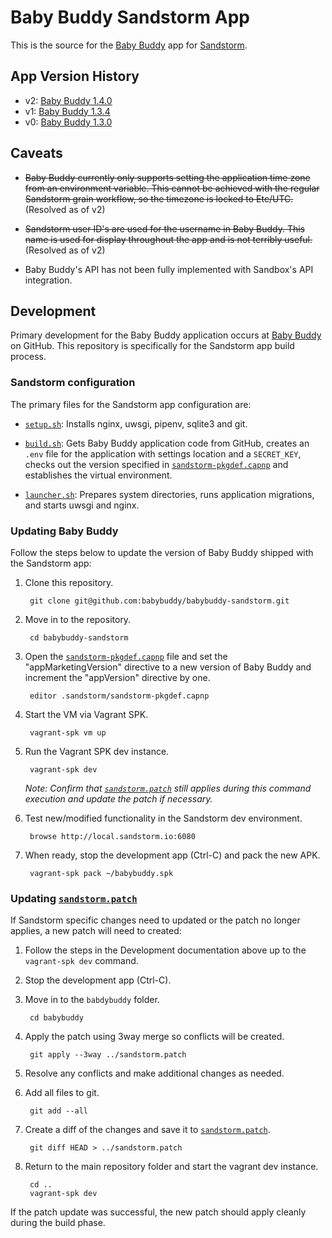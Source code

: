 # Baby Buddy Sandstorm App

This is the source for the [Baby Buddy](https://github.com/babybuddy/babybuddy)
app for [Sandstorm](https://sandstorm.io/).

## App Version History

- v2: [Baby Buddy 1.4.0](https://github.com/babybuddy/babybuddy/releases/tag/v1.4.0)
- v1: [Baby Buddy 1.3.4](https://github.com/babybuddy/babybuddy/releases/tag/v1.3.4)
- v0: [Baby Buddy 1.3.0](https://github.com/babybuddy/babybuddy/releases/tag/v1.3.0)

## Caveats

- ~~Baby Buddy currently only supports setting the application time zone from
an environment variable. This cannot be achieved with the regular Sandstorm
grain workflow, so the timezone is locked to Etc/UTC.~~ (Resolved as of v2)

- ~~Sandstorm user ID's are used for the username in Baby Buddy. This name is
used for display throughout the app and is not terribly useful.~~ (Resolved as
of v2)

- Baby Buddy's API has not been fully implemented with Sandbox's API
integration.

## Development

Primary development for the Baby Buddy application occurs at [Baby Buddy](https://github.com/babybuddy/babybuddy)
on GitHub. This repository is specifically for the Sandstorm app build process.

### Sandstorm configuration

The primary files for the Sandstorm app configuration are:

- [`setup.sh`](.sandstorm/setup.sh): Installs nginx, uwsgi, pipenv, sqlite3 and
git.

- [`build.sh`](.sandstorm/build.sh): Gets Baby Buddy application code from
GitHub, creates an `.env` file for the application with settings location and a
`SECRET_KEY`, checks out the version specified in [`sandstorm-pkgdef.capnp`](.sandstorm/sandstorm-pkgdef.capnp)
and establishes the virtual environment.

- [`launcher.sh`](.sandstorm/launcher.sh): Prepares system directories, runs
application migrations, and starts uwsgi and nginx.

### Updating Baby Buddy

Follow the steps below to update the version of Baby Buddy shipped with the
Sandstorm app:

1. Clone this repository.

        git clone git@github.com:babybuddy/babybuddy-sandstorm.git
    
1. Move in to the repository.

        cd babybuddy-sandstorm
    
1. Open the [`sandstorm-pkgdef.capnp`](.sandstorm/sandstorm-pkgdef.capnp) file
and set the "appMarketingVersion" directive to a new version of Baby Buddy and
increment the "appVersion" directive by one.

        editor .sandstorm/sandstorm-pkgdef.capnp
        
1. Start the VM via Vagrant SPK.

        vagrant-spk vm up
    
1. Run the Vagrant SPK dev instance.

        vagrant-spk dev
        
    *Note: Confirm that [`sandstorm.patch`](sandstorm.patch) still applies
    during this command execution and update the patch if necessary.*
    
1. Test new/modified functionality in the Sandstorm dev environment.

        browse http://local.sandstorm.io:6080
        
1. When ready, stop the development app (Ctrl-C) and pack the new APK.

        vagrant-spk pack ~/babybuddy.spk
        
### Updating [`sandstorm.patch`](sandstorm.patch)

If Sandstorm specific changes need to updated or the patch no longer applies, a
new patch will need to created:

1. Follow the steps in the Development documentation above up to the
`vagrant-spk dev` command.

1. Stop the development app (Ctrl-C).

1. Move in to the `babdybuddy` folder.

        cd babybuddy

1. Apply the patch using 3way merge so conflicts will be created.

        git apply --3way ../sandstorm.patch

1. Resolve any conflicts and make additional changes as needed.
        
1. Add all files to git.

        git add --all
        
1. Create a diff of the changes and save it to [`sandstorm.patch`](sandstorm.patch).

        git diff HEAD > ../sandstorm.patch
        
1. Return to the main repository folder and start the vagrant dev instance.

        cd ..
        vagrant-spk dev
        
If the patch update was successful, the new patch should apply cleanly during
the build phase.
